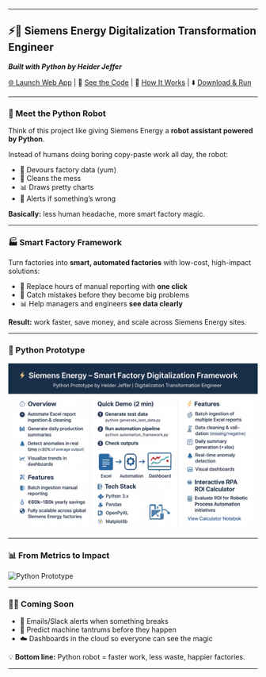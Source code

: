 

---

## ⚡🐍 Siemens Energy Digitalization Transformation Engineer

***Built with Python by Heider Jeffer***

[🌐 Launch Web App](https://siemens-energy-digitalization-dashboard-by-heider-jeffer.streamlit.app/)  | 🐍 [See the Code](https://github.com/HeiderJeffer/Siemens-Energy-Digitalization-Transformation-Engineer/blob/main/read/BreakingDown_Python_SmartDigitalization_SiemensEnergy.md)  |  🐍 [How It Works](https://github.com/HeiderJeffer/Siemens-Energy-Digitalization-Transformation-Engineer/blob/main/read/Modeling_Smart_Digitalization_SiemensEnergy.md) | ⬇️ [Download & Run](https://github.com/HeiderJeffer/Siemens-Energy-Digitalization-Transformation-Engineer/tree/main/One-Click%20Environment%20Setup)


---

### 🤖 Meet the Python Robot

Think of this project like giving Siemens Energy a **robot assistant powered by Python**.

Instead of humans doing boring copy-paste work all day, the robot:

* 📂 Devours factory data (yum)
* 🧹 Cleans the mess
* 📊 Draws pretty charts
* 🚨 Alerts if something’s wrong

**Basically:** less human headache, more smart factory magic.

---

### 🏭 Smart Factory Framework

Turn factories into **smart, automated factories** with low-cost, high-impact solutions:

* 🧹 Replace hours of manual reporting with **one click**
* 🚨 Catch mistakes before they become big problems
* 📊 Help managers and engineers **see data clearly**

**Result:** work faster, save money, and scale across Siemens Energy sites.

---

### 🐍 Python Prototype

![Python Prototype](https://raw.githubusercontent.com/HeiderJeffer/Siemens-Energy-Digitalization-Transformation-Engineer/main/data/Python%20Prototype%20by%20Helder%20Jeffer.png)  
 

---

### 📊 From Metrics to Impact

![Python Prototype](https://github.com/HeiderJeffer/Siemens-Energy-Digitalization-Transformation-Engineer/blob/main/data/Data%20Insights%20for%20Siemens%20Energy%E2%80%99s%20Future%20by%20Heider%20Jeffer.png)  

---

### 🔮✨ Coming Soon

* 📧 Emails/Slack alerts when something breaks
* 🤖 Predict machine tantrums before they happen
* ☁️ Dashboards in the cloud so everyone can see the magic

💡 **Bottom line:** Python robot = faster work, less waste, happier factories.

---















<!--
## Python Prototype

![Python Prototype](https://raw.githubusercontent.com/HeiderJeffer/Siemens-Energy-Digitalization-Transformation-Engineer/main/data/Python%20Prototype%20by%20Helder%20Jeffer.png)

## From Metrics to Impact: Siemens Energy’s Digital Evolution

![Python Prototype](https://github.com/HeiderJeffer/Siemens-Energy-Digitalization-Transformation-Engineer/blob/main/data/Data%20Insights%20for%20Siemens%20Energy%E2%80%99s%20Future%20by%20Heider%20Jeffer.png)

-->

<!--
## ⚡ One-Click Quick Start

Run the full setup—Python 3.11 Conda environment, all required packages, Jupyter extensions, and launch Jupyter Lab—in **two simple steps**.

### Linux / macOS / WSL

1️⃣ Download the setup script

```bash
curl -LO https://github.com/HeiderJeffer/Siemens-Energy-Digitalization-Transformation-Engineer/raw/main/One-Click%20Environment%20Setup/setup_env.sh
```

2️⃣ Run the script

```
bash setup_env.sh
```

> This reliably downloads and executes the script in WSL/Linux/macOS. No manual permission changes needed.



### Windows (Command Prompt / PowerShell)

```powershell
powershell -Command "Invoke-WebRequest -Uri https://github.com/HeiderJeffer/Siemens-Energy-Digitalization-Transformation-Engineer/raw/main/One-Click%20Environment%20Setup/setup_env.bat -OutFile setup_env.bat; .\setup_env.bat"
```

> This downloads the batch file and executes it automatically.
-->
